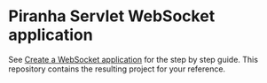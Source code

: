 
# Piranha Servlet WebSocket application

See [Create a WebSocket application](https://piranha.cloud/servlet/guides/websocket) 
for the step by step guide. This repository contains the resulting project for
your reference.
